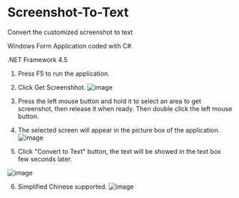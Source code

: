 # Screenshot-To-Text
Convert the customized screenshot to text

Windows Form Application coded with C#.


.NET Framework 4.5



1. Press F5 to run the application.
2. Click Get Screenshhot.
![image](https://user-images.githubusercontent.com/109420709/183228408-f54efe66-fa1a-41bf-9a53-161d46ded6d5.png)

3. Press the left mouse button and hold it to select an area to get screenshot, then release it when ready. Then double click the left mouse button.

4. The selected screen will appear in the picture box of the application.
![image](https://user-images.githubusercontent.com/109420709/183228744-ac3365f0-a0f2-4dbe-921a-0029a83a56bc.png)

5. Click "Convert to Text" button, the text will be showed in the text box few seconds later.

![image](https://user-images.githubusercontent.com/109420709/183228783-e18179ed-efa1-45d7-9347-3fe1edc8c071.png)

6. Simplified Chinese supported.
![image](https://user-images.githubusercontent.com/109420709/183228890-1645e044-0dab-4c4d-b636-e68bdb325c36.png)

